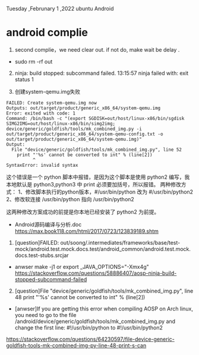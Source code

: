 Tuesday ,Februnary 1 ,2022  ubuntu Android

# android complie
1. second complie，we need clear out. if not do, make wait be delay .
- sudo rm -rf out  

2. ninja: build stopped: subcommand failed.
13:15:57 ninja failed with: exit status 1

3. 创建system-qemu.img失败
```
FAILED: Create system-qemu.img now
Outputs: out/target/product/generic_x86_64/system-qemu.img
Error: exited with code: 1
Command: /bin/bash -c "(export SGDISK=out/host/linux-x86/bin/sgdisk SIMG2IMG=out/host/linux-x86/bin/simg2img;      device/generic/goldfish/tools/mk_combined_img.py -i out/target/product/generic_x86_64/system-qemu-config.txt -o out/target/product/generic_x86_64/system-qemu.img)"
Output:
  File "device/generic/goldfish/tools/mk_combined_img.py", line 52
    print "'%s' cannot be converted to int" % (line[2])
          ^
SyntaxError: invalid syntax
```
这个错误是一个 python 脚本中报错，是因为这个脚本是使用 python2 编写，我本地默认是 python3,python3 中 print 必须要加括号，所以报错。
两种修改方式：
1、修改脚本执行的python版本，#/usr/bin/python 改为 #/usr/bin/python2
2、修改软连接 /usr/bin/python 指向 /usr/bin/python2

这两种修改方案成功的前提是你本地已经安装了 python2 为前提。


- Android源码编译与分析.doc
https://max.book118.com/html/2017/0723/123839189.shtm


1. [question]FAILED: out/soong/.intermediates/frameworks/base/test-mock/android.test.mock.docs.test/android_common/android.test.mock.docs.test-stubs.srcjar

- anwser make -j1 or  export _JAVA_OPTIONS="-Xmx4g"
 https://stackoverflow.com/questions/58886407/aosp-ninja-build-stopped-subcommand-failed


2. [question]File "device/generic/goldfish/tools/mk_combined_img.py", line 48 print "'%s' cannot be converted to int" % (line[2])
- [anwser]If you are getting this error when compiling AOSP on Arch linux, you need to go to the file /android/device/generic/goldfish/tools/mk_combined_img.py and change the first line: #!/usr/bin/python to #!/usr/bin/python2

 https://stackoverflow.com/questions/64230597/file-device-generic-goldfish-tools-mk-combined-img-py-line-48-print-s-can
